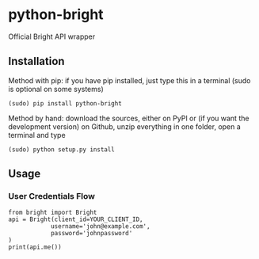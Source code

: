 # python-bright

Official Bright API wrapper

## Installation

Method with pip: if you have pip installed, just type this in a terminal (sudo is optional on some systems)

```
(sudo) pip install python-bright
```

Method by hand: download the sources, either on PyPI or (if you want the development version) on Github, unzip everything in one folder, open a terminal and type

```
(sudo) python setup.py install
```


## Usage

### User Credentials Flow

```
from bright import Bright
api = Bright(client_id=YOUR_CLIENT_ID,
			username='john@example.com',
			password='johnpassword'
)
print(api.me())
```

